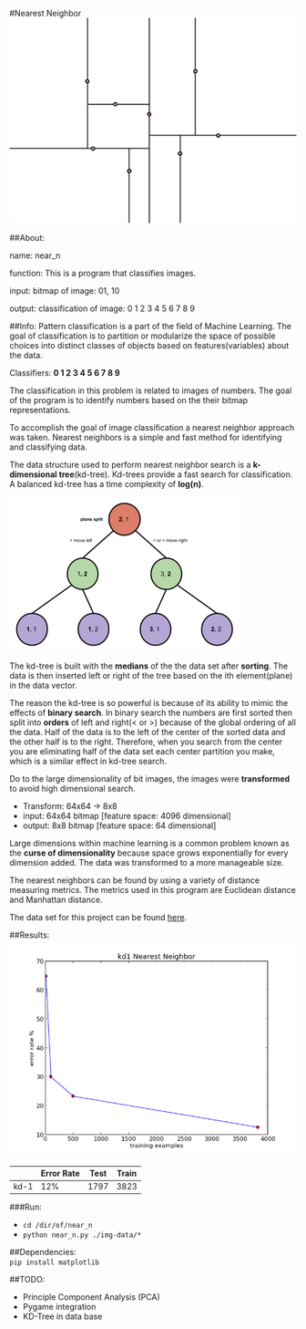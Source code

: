 #Nearest Neighbor
<img src = "./about/near-n.png">

##About:

name: near_n

function: This is a program that classifies images.

input: bitmap of image: 01, 10

output: classification of image: 0 1 2 3 4 5 6 7 8 9


##Info:
Pattern classification is a part of the field of Machine Learning. The goal of classification is to partition or modularize the space of possible choices into distinct classes of objects based on features(variables) about the data. 

Classifiers: **0 1 2 3 4 5 6 7 8 9**

The classification in this problem is related to images of numbers. The goal of the program is to identify numbers based on the their bitmap representations. 

To accomplish the goal of image classification a nearest neighbor approach was taken. Nearest neighbors is a simple and fast method for identifying and classifying data.

The data structure used to perform nearest neighbor search is a **k-dimensional tree**(kd-tree). Kd-trees provide a fast search for classification. A balanced kd-tree has a time complexity of **log(n)**.

<img src = "./about/kd-tree.png">

The kd-tree is built with the **medians** of the the data set after **sorting**. The data is then inserted left or right of the tree based on the ith element(plane) in the data vector.

The reason the kd-tree is so powerful is because of its ability to mimic the effects of **binary search**. In binary search the numbers are first sorted then split into **orders** of left and right(< or >) because of the global ordering of all the data. Half of the data is to the left of the center of the sorted data and the other half is to the right. Therefore, when you search from the center you are eliminating half of the data set each center partition you make, which is a similar effect in kd-tree search.   

Do to the large dimensionality of bit images, the images were **transformed** to avoid high dimensional search.

* Transform: 64x64 -> 8x8 
* input: 64x64 bitmap [feature space: 4096 dimensional]
* output: 8x8  bitmap [feature space: 64 dimensional]

Large dimensions within machine learning is a common problem known as the **curse of dimensionality** because space grows exponentially for every dimension added. The data was transformed to a more manageable size. 

The nearest neighbors can be found by using a variety of distance measuring metrics. The metrics used in this program are Euclidean distance and Manhattan distance.

The data set for this project can be found [here](http://archive.ics.uci.edu/ml/datasets/Optical+Recognition+of+Handwritten+Digits).

##Results: 
<img src = "./results/kd1.png">

|       |Error Rate|Test  |Train|
|-------|----------|------|-----|
|kd-1   |  12%     | 1797 | 3823|

###Run:
* `cd /dir/of/near_n`
* `python near_n.py ./img-data/*`

##Dependencies:   
`pip install matplotlib`

##TODO:
* Principle Component Analysis (PCA)
* Pygame integration
* KD-Tree in data base 